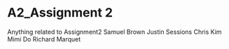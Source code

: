 # A2_Assignment 2
Anything related to Assignment2
Samuel Brown
Justin Sessions
Chris Kim
Mimi Do
Richard Marquet
